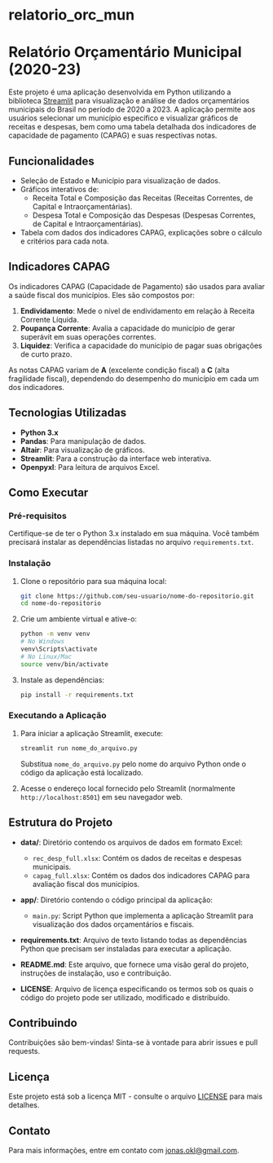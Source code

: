 # relatorio_orc_mun
# Relatório Orçamentário Municipal (2020-23)

Este projeto é uma aplicação desenvolvida em Python utilizando a biblioteca [Streamlit](https://streamlit.io/) para visualização e análise de dados orçamentários municipais do Brasil no período de 2020 a 2023. A aplicação permite aos usuários selecionar um município específico e visualizar gráficos de receitas e despesas, bem como uma tabela detalhada dos indicadores de capacidade de pagamento (CAPAG) e suas respectivas notas.

## Funcionalidades

- Seleção de Estado e Município para visualização de dados.
- Gráficos interativos de:
  - Receita Total e Composição das Receitas (Receitas Correntes, de Capital e Intraorçamentárias).
  - Despesa Total e Composição das Despesas (Despesas Correntes, de Capital e Intraorçamentárias).
- Tabela com dados dos indicadores CAPAG, explicações sobre o cálculo e critérios para cada nota.

## Indicadores CAPAG

Os indicadores CAPAG (Capacidade de Pagamento) são usados para avaliar a saúde fiscal dos municípios. Eles são compostos por:

1. **Endividamento**: Mede o nível de endividamento em relação à Receita Corrente Líquida.
2. **Poupança Corrente**: Avalia a capacidade do município de gerar superávit em suas operações correntes.
3. **Liquidez**: Verifica a capacidade do município de pagar suas obrigações de curto prazo.

As notas CAPAG variam de **A** (excelente condição fiscal) a **C** (alta fragilidade fiscal), dependendo do desempenho do município em cada um dos indicadores.

## Tecnologias Utilizadas

- **Python 3.x**
- **Pandas**: Para manipulação de dados.
- **Altair**: Para visualização de gráficos.
- **Streamlit**: Para a construção da interface web interativa.
- **Openpyxl**: Para leitura de arquivos Excel.

## Como Executar

### Pré-requisitos

Certifique-se de ter o Python 3.x instalado em sua máquina. Você também precisará instalar as dependências listadas no arquivo `requirements.txt`.

### Instalação

1. Clone o repositório para sua máquina local:

    ```bash
    git clone https://github.com/seu-usuario/nome-do-repositorio.git
    cd nome-do-repositorio
    ```

2. Crie um ambiente virtual e ative-o:

    ```bash
    python -m venv venv
    # No Windows
    venv\Scripts\activate
    # No Linux/Mac
    source venv/bin/activate
    ```

3. Instale as dependências:

    ```bash
    pip install -r requirements.txt
    ```

### Executando a Aplicação

1. Para iniciar a aplicação Streamlit, execute:

    ```bash
    streamlit run nome_do_arquivo.py
    ```

   Substitua `nome_do_arquivo.py` pelo nome do arquivo Python onde o código da aplicação está localizado.

2. Acesse o endereço local fornecido pelo Streamlit (normalmente `http://localhost:8501`) em seu navegador web.

## Estrutura do Projeto

- **data/**: Diretório contendo os arquivos de dados em formato Excel:
  - `rec_desp_full.xlsx`: Contém os dados de receitas e despesas municipais.
  - `capag_full.xlsx`: Contém os dados dos indicadores CAPAG para avaliação fiscal dos municípios.

- **app/**: Diretório contendo o código principal da aplicação:
  - `main.py`: Script Python que implementa a aplicação Streamlit para visualização dos dados orçamentários e fiscais.

- **requirements.txt**: Arquivo de texto listando todas as dependências Python que precisam ser instaladas para executar a aplicação.

- **README.md**: Este arquivo, que fornece uma visão geral do projeto, instruções de instalação, uso e contribuição.

- **LICENSE**: Arquivo de licença especificando os termos sob os quais o código do projeto pode ser utilizado, modificado e distribuído.


## Contribuindo

Contribuições são bem-vindas! Sinta-se à vontade para abrir issues e pull requests.

## Licença

Este projeto está sob a licença MIT - consulte o arquivo [LICENSE](LICENSE) para mais detalhes.

## Contato

Para mais informações, entre em contato com [jonas.okl@gmail.com](mailto:jonas.okl@gmail.com).
